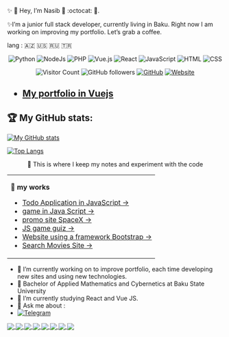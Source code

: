 <!-- <p align='center' style="width: 100%">
  <img  src="https://media.giphy.com/media/xT9IgzoKnwFNmISR8I/giphy.gif" alt="логотип GitHub">
</p> -->

✨ 👋 Hey, I’m Nasib 👾 :octocat: :penguin:.


✨I’m a junior full stack developer, currently living in Baku. Right now I am working on improving my portfolio. Let’s grab a coffee.

lang :  :azerbaijan: :us: :ru: :tr:

<div align="center">

![Python](https://img.shields.io/badge/-Python-%230075a8?logo=python&logoColor=white&style=flat-square) ![NodeJs](https://img.shields.io/badge/-Node-%25230075a8?logo=express&logoColor=black&color=yellowgreen&style=flat-square) ![PHP](https://img.shields.io/badge/-PHP-%25230075a8?logo=php&logoColor=white&color=informational&style=flat-square) ![Vue.js](https://img.shields.io/badge/-Vue.js-%25230075a8?logo=vue.js&Color=white&color=grey&style=flat-square) ![React](https://img.shields.io/badge/-React-%25230075a8?logo=react&color=grey&style=flat-square)
 ![JavaScript](https://img.shields.io/badge/-JavaScript-%23e9d54c?logo=javascript&logoColor=white&style=flat-square) ![HTML](https://img.shields.io/badge/-HTML-%23de4b25?logo=html5&logoColor=white&style=flat-square) ![CSS](https://img.shields.io/badge/-CSS-%230174b8?logo=css3&logoColor=white&style=flat-square)
</div>


<div align="center">

![Visitor Count](https://komarev.com/ghpvc/?username=mr-crodo&color=brightgreen)
<img alt="GitHub followers" src="https://img.shields.io/github/followers/mr-crodo?style=social">
<a href="https://github.com/mr-crodo"><img src="https://img.shields.io/github/followers/mr-crodo.svg?label=GitHub&style=social" alt="GitHub"></a>
<a href="https://nasibmammadov.000webhostapp.com"><img src="https://img.shields.io/website?color=1&down_color=1&down_message=1&logoColor=1&style=social&up_color=1&url=https%3A%2F%2Fnasibmammadov.000webhostapp.com" alt="Website"></a>
</div>

<h2>

- [My portfolio in Vuejs](https://nasibmammadov.000webhostapp.com)

</h2>

## :trophy: My GitHub stats:
<div>
<!-- <a href="https://readme-stats.vercel.app/api?username=mr-crodo&count_private=true&show_icons=true&theme=dracula">
  <img  align="left" src="https://readme-stats.vercel.app/api?username=mr-crodo&count_private=true&show_icons=true&theme=dracula" />
</a>
<a href="https://readme-stats.vercel.app/api/top-langs/?username=mr-crodo&hide=php&theme=tokyonight">
  <img align="left" src="https://readme-stats.vercel.app/api/top-langs/?username=mr-crodo&hide=php&theme=dracula" />
</a> -->

[![My GitHub stats](https://github-readme-stats.vercel.app/api?username=mr-crodo&show_icons=true&theme=dracula)](https://github.com/mr-crodo/github-readme-stats)

[![Top Langs](https://github-readme-stats.vercel.app/api/top-langs/?username=mr-crodo&langs_count=10&theme=dracula)](https://github.com/anuraghazra/github-readme-stats)

<!-- [![Nasib's wakatime stats](https://github-readme-stats.vercel.app/api/wakatime?username=mr_crodo)](https://github.com/mr-crodo/) -->




</div>



<p width="100%" align="center">
🔭 This is where I keep my notes and experiment with the code
</p>


<table align="center" width="100%"><tr><td >

**:memo: my works**

- [Todo Application in JavaScript &rarr;](https://mr-crodo.github.io/todo/)
- [game in Java Script &rarr;](https://mr-crodo.github.io/trafficracer/)
- [promo site SpaceX &rarr;](https://mr-crodo.github.io/spacex/)
- [JS game guiz &rarr;](https://mr-crodo.github.io/quiz/)
- [Website using a framework Bootstrap &rarr;](https://mr-crodo.github.io/tinyone/)
- [Search Movies Site &rarr;](https://mr-crodo.github.io/netclics1/)

</td></tr></table>

- 🔭 I’m currently working on to improve portfolio, each time developing new sites and using new technologies.
- 🌱 Bachelor of Applied Mathematics and Cybernetics at Baku State University
- 👯 I’m currently studying React and Vue JS.
- 💬 Ask me about :
-  [![Telegram](https://img.shields.io/badge/mr--crodo-developer-success?style=for-the-badge&logo=telegram)](https://t.me/mr_crodo)

<a href="https://github.com/mr-crodo/online-store-node">
  <img align="center" src="https://github-readme-stats.vercel.app/api/pin/?username=mr-crodo&repo=online-store-node" />
</a>
<a href="https://github.com/mr-crodo/vue-covid">
  <img align="center" src="https://github-readme-stats.vercel.app/api/pin/?username=mr-crodo&repo=vue-covid" />
</a>


<a href="https://github.com/mr-crodo/full-todo">
  <img align="center" src="https://github-readme-stats.vercel.app/api/pin/?username=mr-crodo&repo=full-todo" />
</a>
<a href="https://github.com/mr-crodo/video-chat">
  <img align="center" src="https://github-readme-stats.vercel.app/api/pin/?username=mr-crodo&repo=video-chat" />
</a>
<a href="https://github.com/mr-crodo/weather-vue">
  <img align="center" src="https://github-readme-stats.vercel.app/api/pin/?username=mr-crodo&repo=weather-vue" />
</a>

<a href="https://github.com/mr-crodo/ubiquitous-doodle">
  <img align="center" src="https://github-readme-stats.vercel.app/api/pin/?username=mr-crodo&repo=ubiquitous-doodle" />
</a>

<a href="https://github.com/mr-crodo/jovid-19-bot">
  <img align="center" src="https://github-readme-stats.vercel.app/api/pin/?username=mr-crodo&repo=jovid-19-bot" />
</a>

<a href="https://github.com/mr-crodo/">
  <img align="center" src="https://github-readme-stats.vercel.app/api/pin/?username=mr-crodo&repo=bot-nodejs" />
</a>









